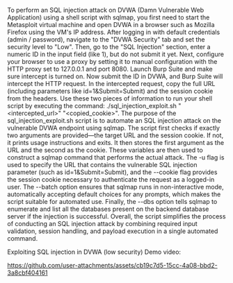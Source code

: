 To perform an SQL injection attack on DVWA (Damn Vulnerable Web Application) using a shell script with sqlmap, you first need to start the Metasploit virtual machine and open DVWA in a browser such as Mozilla Firefox using the VM's IP address. 
After logging in with default credentials (admin / password), navigate to the "DVWA Security" tab and set the security level to "Low". 
Then, go to the "SQL Injection" section, enter a numeric ID in the input field (like 1), but do not submit it yet. 
Next, configure your browser to use a proxy by setting it to manual configuration with the HTTP proxy set to 127.0.0.1 and port 8080. 
Launch Burp Suite and make sure intercept is turned on. Now submit the ID in DVWA, and Burp Suite will intercept the HTTP request. 
In the intercepted request, copy the full URL (including parameters like id=1&Submit=Submit) and the session cookie from the headers. 
Use these two pieces of information to run your shell script by executing the command: ./sql_injection_exploit.sh "<intercepted_url>" "<copied_cookie>".
The purpose of the sql_injection_exploit.sh script is to automate an SQL injection attack on the vulnerable DVWA endpoint using sqlmap. 
The script first checks if exactly two arguments are provided—the target URL and the session cookie. If not, it prints usage instructions and exits. 
It then stores the first argument as the URL and the second as the cookie. 
These variables are then used to construct a sqlmap command that performs the actual attack.
The -u flag is used to specify the URL that contains the vulnerable SQL injection parameter (such as id=1&Submit=Submit), and the --cookie flag provides the session cookie necessary to authenticate the request as a logged-in user. 
The --batch option ensures that sqlmap runs in non-interactive mode, automatically accepting default choices for any prompts, which makes the script suitable for automated use. 
Finally, the --dbs option tells sqlmap to enumerate and list all the databases present on the backend database server if the injection is successful.
Overall, the script simplifies the process of conducting an SQL injection attack by combining required input validation, session handling, and payload execution in a single automated command.

Exploiting SQL injection in DVWA (low security) Demo video:

https://github.com/user-attachments/assets/cb19c7d5-15cc-4a08-bbd2-3a8cbf404161
